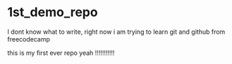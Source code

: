 # 1st_demo_repo

I dont know what to write, right now i am trying to learn git and github from freecodecamp 

this is my first ever repo yeah !!!!!!!!!!!

